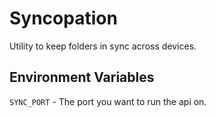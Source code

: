 # Syncopation

Utility to keep folders in sync across devices.

## Environment Variables

`SYNC_PORT` - The port you want to run the api on.
